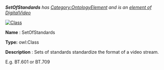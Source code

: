 ___SetOfStandards__ 
 has
 [Category:OntologyElement](../../Category/OntologyElement "Category:OntologyElement") 
 and is an
 [element of](../../Property/ElementOf "Property:ElementOf") 
[DigitalVideo](../../Submissions/DigitalVideo "Submissions:DigitalVideo")_




  





[![Class](../../images/thumb/2/27/Class.gif/45px-Class.gif)](../../Image/Class.gif "Class")


__Name__ 
 : SetOfStandards
 



__Type:__ 
 owl:Class
 



__Description__ 
 : Sets of standards standardize the format of a video stream.
 



 E.g. BT.601 or BT.709